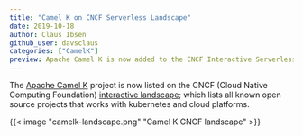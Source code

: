 ```yaml
---
title: "Camel K on CNCF Serverless Landscape"
date: 2019-10-18
author: Claus Ibsen
github_user: davsclaus
categories: ["CamelK"]
preview: Apache Camel K is now added to the CNCF Interactive Serverless Landscape
---
```


The [Apache Camel K](https://camel.apache.org/projects/camel-k/) project is now listed on the CNCF (Cloud Native Computing Foundation) [interactive landscape](https://landscape.cncf.io/format=serverless&zoom=150); which lists all known open source projects that works with kubernetes and cloud platforms. 

{{< image "camelk-landscape.png" "Camel K CNCF landscape" >}}

